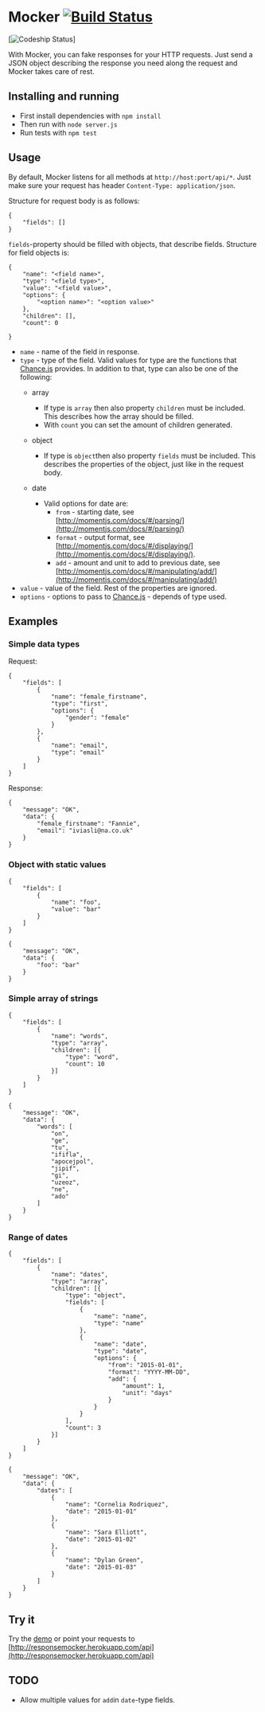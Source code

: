 # Mocker [![Build Status](https://travis-ci.org/hannupekka/mocker.svg?branch=master)](https://travis-ci.org/hannupekka/mocker)
[![Codeship Status](https://codeship.com/projects/72886/status?branch=master)]

With Mocker, you can fake responses for your HTTP requests. Just send a JSON object describing the response you need along the request and Mocker takes care of rest.

## Installing and running
* First install dependencies with `npm install`
* Then run with `node server.js`
* Run tests with `npm test`

## Usage
By default, Mocker listens for all methods at `http://host:port/api/*`. Just make sure your request has header `Content-Type: application/json`.

Structure for request body is as follows:

```
{
	"fields": []
}
```

`fields`-property should be filled with objects, that describe fields. Structure for field objects is:

```
{
	"name": "<field name>",
	"type": "<field type>",
	"value": "<field value>",
	"options": {
		"<option name>": "<option value>"
	},
	"children": [],
	"count": 0

}
```

* `name` - name of the field in response.
* `type` - type of the field. Valid values for type are the functions  that [Chance.js](http://chancejs.com/) provides. In addition to that, type can also be one of the following:
	* array
		* If type is `array` then also property `children` must be included. This describes how the array should be filled.
		* With `count` you can set the amount of children generated.

	* object
		* If type is `object`then also property `fields` must be included. This describes the properties of the object, just like in the request body.
	* date
		* Valid options for date are:
			* `from` - starting date, see [http://momentjs.com/docs/#/parsing/](http://momentjs.com/docs/#/parsing/)
			* `format` - output format, see [http://momentjs.com/docs/#/displaying/](http://momentjs.com/docs/#/displaying/).
			* `add` - amount and unit to add to previous date, see [http://momentjs.com/docs/#/manipulating/add/](http://momentjs.com/docs/#/manipulating/add/)
* `value` - value of the field. Rest of the properties are ignored.
* `options` - options to pass to [Chance.js](http://chancejs.com/) - depends of type used.

## Examples
### Simple data types

Request:

```
{
	"fields": [
		{
			"name": "female_firstname",
			"type": "first",
			"options": {
				"gender": "female"
			}
		},
		{
			"name": "email",
			"type": "email"
		}
	]
}
```

Response:

```
{
	"message": "OK",
	"data": {
		"female_firstname": "Fannie",
		"email": "iviasli@na.co.uk"
	}
}
```

### Object with static values
```
{
	"fields": [
		{
			"name": "foo",
			"value": "bar"
		}
	]
}
```
```
{
	"message": "OK",
	"data": {
		"foo": "bar"
	}
}
```

### Simple array of strings
```
{
	"fields": [
		{
			"name": "words",
			"type": "array",
			"children": [{
				"type": "word",
				"count": 10
			}]
		}
	]
}
```
```
{
	"message": "OK",
	"data": {
		"words": [
			"on",
			"ge",
			"tu",
			"ififla",
			"apocejpol",
			"jipif",
			"gi",
			"uzeoz",
			"ne",
			"ado"
		]
	}
}
```
### Range of dates
```
{
	"fields": [
		{
			"name": "dates",
			"type": "array",
			"children": [{
				"type": "object",
				"fields": [
					{
						"name": "name",
						"type": "name"
					},
					{
						"name": "date",
						"type": "date",
						"options": {
							"from": "2015-01-01",
							"format": "YYYY-MM-DD",
							"add": {
								"amount": 1,
								"unit": "days"
							}
						}
					}
				],
				"count": 3
			}]
		}
	]
}
```
```
{
	"message": "OK",
	"data": {
		"dates": [
			{
				"name": "Cornelia Rodriquez",
				"date": "2015-01-01"
			},
			{
				"name": "Sara Elliott",
				"date": "2015-01-02"
			},
			{
				"name": "Dylan Green",
				"date": "2015-01-03"
			}
		]
	}
}
```

## Try it
Try the [demo](http://responsemocker.herokuapp.com/) or point your requests to [http://responsemocker.herokuapp.com/api](http://responsemocker.herokuapp.com/api)

## TODO
* Allow multiple values for `add`in `date`-type fields.

